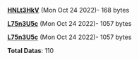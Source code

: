 [**HNLt3HkV**](/data/HNLt3HkV.txt) (Mon Oct 24 2022)- 168 bytes

[**L75n3U5c**](/data/L75n3U5c.txt) (Mon Oct 24 2022)- 1057 bytes

[**L75n3U5c**](/data/L75n3U5c.txt) (Mon Oct 24 2022)- 1057 bytes

**Total Datas**: 110